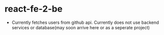 # react-fe-2-be

- Currently fetches users from github api. Currently does not use backend services or database(may soon arrive here or as a seperate project)